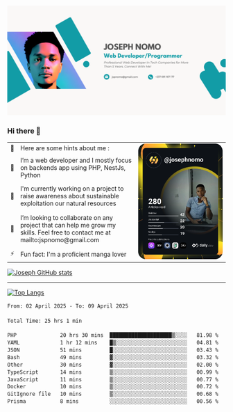 ![Banner of my profile!](/Joseph_NOMO_NEW.png "Banner")

### Hi there 👋

<!--- | --  | 👋  | Here are some hints about me :                                                                                                 | <td rowspan=6><img src="/devcard.svg" width="400" alt="Joseph NOMO's Dev Card"/></td> |
| --- | --- | ------------------------------------------------------------------------------------------------------------------------------ | ------------------------------------------------------------------------------------- |
| --  | 🔭  | I’m a web developer and I mostly focus on backends app using PHP, NestJs, Python                                               |
| --  | 🦁  | I'm currently working on a project to raise awareness about sustainable exploitation our natural resources                     |
| --  | 👯  | I’m looking to collaborate on any project that can help me grow my skills. Feel free to contact me at mailto:jspnomo@gmail.com |
| --  | ⚡  | Fun fact: I'm a proficient manga lover                                                                                         |
--->

<table>
    <tr>
        <td width="1%">👋</td>
        <td width="55%">Here are some hints about me :</td>
        <td rowspan=6 width="44%"><img src="/devcard.svg" width="400" alt="Joseph NOMO's Dev Card"/></td>
    </tr>
    <tr>
        <td>🔭</td>
        <td>I’m a web developer and I mostly focus on backends app using PHP, NestJs, Python</td>
    </tr>
    <tr>
        <td>🦁</td>
        <td>I'm currently working on a project to raise awareness about sustainable exploitation our natural resources</td>
    </tr>
    <tr>
        <td>👯</td>
        <td>I’m looking to collaborate on any project that can help me grow my skills. Feel free to contact me at mailto:jspnomo@gmail.com</td>
    </tr>
    <tr>
        <td>⚡</td>
        <td>Fun fact: I'm a proficient manga lover</td>
    </tr>

</table>

[![Joseph GitHub stats](https://github-readme-stats-seven-sigma-53.vercel.app/api?username=Jspascal)](https://github.com/Jspascal/github-readme-stats)

---

[![Top Langs](https://github-readme-stats-seven-sigma-53.vercel.app/api/top-langs/?username=Jspascal&layout=compact)](https://github.com/Jspascal/github-readme-stats)

<!--START_SECTION:waka-->

```txt
From: 02 April 2025 - To: 09 April 2025

Total Time: 25 hrs 1 min

PHP              20 hrs 30 mins  ████████████████████▒░░░░   81.98 %
YAML             1 hr 12 mins    █▒░░░░░░░░░░░░░░░░░░░░░░░   04.81 %
JSON             51 mins         █░░░░░░░░░░░░░░░░░░░░░░░░   03.43 %
Bash             49 mins         ▓░░░░░░░░░░░░░░░░░░░░░░░░   03.32 %
Other            30 mins         ▓░░░░░░░░░░░░░░░░░░░░░░░░   02.00 %
TypeScript       14 mins         ▒░░░░░░░░░░░░░░░░░░░░░░░░   00.99 %
JavaScript       11 mins         ▒░░░░░░░░░░░░░░░░░░░░░░░░   00.77 %
Docker           10 mins         ▒░░░░░░░░░░░░░░░░░░░░░░░░   00.72 %
GitIgnore file   10 mins         ▒░░░░░░░░░░░░░░░░░░░░░░░░   00.68 %
Prisma           8 mins          ░░░░░░░░░░░░░░░░░░░░░░░░░   00.56 %
```

<!--END_SECTION:waka-->
